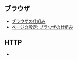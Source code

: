 ## ブラウザ
- [ブラウザの仕組み](https://web.dev/articles/howbrowserswork?hl=ja)
- [ページの設定: ブラウザの仕組み](https://developer.mozilla.org/en-US/docs/Web/Performance/How_browsers_work)
## HTTP
- []()